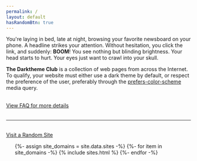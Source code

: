 ```yaml
---
permalink: /
layout: default
hasRandomBtn: true
---
```


You're laying in bed, late at night, browsing your favorite newsboard on your
phone. A headline strikes your attention. Without hesitation, you click the
link, and suddenly: **BOOM**! You see nothing but blinding brightness. Your head
starts to hurt. Your eyes just want to crawl into your skull.

**The Darktheme Club** is a collection of web pages from across the Internet. To
qualify, your website must either use a dark theme by default, or respect the
preference of the user, preferably through the
[prefers-color-scheme](https://developer.mozilla.org/en-US/docs/Web/CSS/@media/prefers-color-scheme)
media query.

<br>
<div class="centre">
  <a class="button" href="/faq">View FAQ for more details</a>
</div>

<br>
<hr>

<br>
<div class="divrandom centre">
  <a class="button random" href="#100" onclick="randomSite(); return false;">Visit a Random Site</a>
</div>

<ul class="sites">
    {%- assign site_domains = site.data.sites -%}
    {%- for item in site_domains -%}
        {% include sites.html %}
    {%- endfor -%}
</ul>
